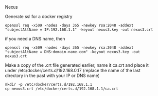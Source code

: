 Nexus

Generate ssl for a docker registry
```
openssl req -x509 -nodes -days 365 -newkey rsa:2048 -addext "subjectAltName = IP:192.168.1.1" -keyout nexus3.key -out nexus3.crt
```

if you need a DNS name, then
```
openssl req -x509 -nodes -days 365 -newkey rsa:2048 -addext "subjectAltName = DNS:domain-name.com" -keyout nexus3.key -out nexus3.crt
```

Make a copy of the .crt file generated earlier, name it ca.crt and place it under /etc/docker/certs.d/192.168.0.17
(replace the name of the last directory in the past with your IP or DNS name)
``` 
mkdir -p /etc/docker/certs.d/192.168.1.1
cp nexus3.crt /etc/docker/certs.d/192.168.1.1/ca.crt
```



